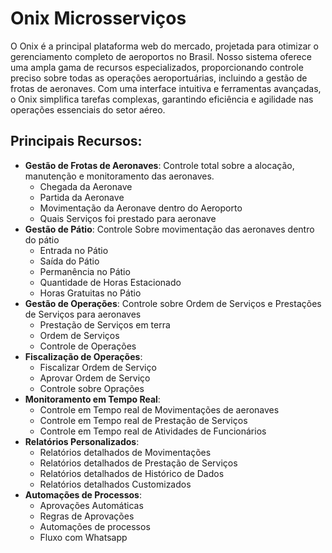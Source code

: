 # Onix Microsserviços

O Onix é a principal plataforma web do mercado, projetada para otimizar o
gerenciamento completo de aeroportos no Brasil. Nosso sistema oferece uma
ampla gama de recursos especializados, proporcionando controle preciso sobre
todas as operações aeroportuárias, incluindo a gestão de frotas de aeronaves.
Com uma interface intuitiva e ferramentas avançadas, o Onix simplifica tarefas
complexas, garantindo eficiência e agilidade nas operações essenciais do setor
aéreo.

## Principais Recursos:

- **Gestão de Frotas de Aeronaves**: Controle total sobre a alocação, manutenção e monitoramento das aeronaves.
  - Chegada da Aeronave
  - Partida da Aeronave
  - Movimentação da Aeronave dentro do Aeroporto
  - Quais Serviços foi prestado para aeronave
- **Gestão de Pátio**: Controle Sobre movimentação das aeronaves dentro do pátio
  - Entrada no Pátio
  - Saída do Pátio
  - Permanência no Pátio
  - Quantidade de Horas Estacionado
  - Horas Gratuitas no Pátio
- **Gestão de Operações**: Controle sobre Ordem de Serviços e Prestações de Serviços para aeronaves
  - Prestação de Serviços em terra
  - Ordem de Serviços
  - Controle de Operações
- **Fiscalização de Operações**:
  - Fiscalizar Ordem de Serviço
  - Aprovar Ordem de Serviço
  - Controle sobre Oprações
- **Monitoramento em Tempo Real**:
  - Controle em Tempo real de Movimentações de aeronaves
  - Controle em Tempo real de Prestação de Serviços
  - Controle em Tempo real de Atividades de Funcionários
- **Relatórios Personalizados**:
  - Relatórios detalhados de Movimentações
  - Relatórios detalhados de Prestação de Serviços
  - Relatórios detalhados de Histórico de Dados
  - Relatórios detalhados Customizados
- **Automações de Processos**:
  - Aprovações Automáticas
  - Regras de Aprovações
  - Automações de processos
  - Fluxo com Whatsapp
